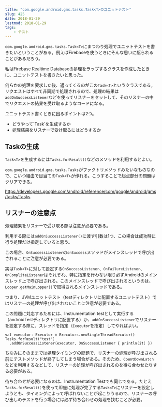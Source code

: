 ```yaml
---
title: "com.google.android.gms.tasks.Task<T>のユニットテスト"
slug: 425
date: 2018-01-29
lastmod: 2018-01-29
tags:
    - テスト
---
```


`com.google.android.gms.tasks.Task<T>`にまつわり処理でユニットテストを書きたいということがある。例えばFirebaseを使うときにそんな思いに駆られることがあるだろう。

私はFirebase Realtime Databaseの処理をラップするクラスを作成したときに、ユニットテストを書きたいと思った。

何らかの処理を要求した後、返ってくるのがこの`Task<T>`というクラスである。リクエストはすべて非同期で処理されるので、処理の結果は`addOnSuccessListener`などを使ってリスナーをセットして、そのリスナーの中でリクエストの結果を受け取るようなコードになる。

ユニットテスト書くときに困るポイントは2つ。

<ul>
<li>どうやって`Task<T>`を生成するか</li>
<li>処理結果をリスナーで受け取るにはどうするか</li>
</ul>

## Taskの生成


`Task<T>`を生成するには`Tasks.forResult()`などのメソッドを利用するとよい。

`com.google.android.gms.tasks.Tasks`がファクトリメソッドみたいなものなので、こいつ経由で目当ての`Task<T>`が作れる。こうすることで起点部分の問題はクリアできる。

<a href="https://developers.google.com/android/reference/com/google/android/gms/tasks/Tasks">https://developers.google.com/android/reference/com/google/android/gms/tasks/Tasks</a>


## リスナーの注意点


処理結果をリスナーで受け取る際は注意が必要である。

利用する際には`addOnSuccessListener()`に渡す引数は1つ、この場合は成功時に行う処理だけ指定していると思う。

この場合、`OnSuccessListener`の`onSuccess`メソッドがメインスレッドで呼び出されることに注意が必要である。

実は`Task<T>`に対して設定する`OnSuccessListener`、`OnFailureListener`、`OnCompliteListener`はそれぞれ、特に指定を行わない限り必ずAndroidのメインスレッド上で呼び出される。このメインスレッドで呼び出されるというのは、`Looper.getMainLopper()`で取得されるメインスレッドである。

つまり、JVMユニットテスト（testディレクトリに配置するユニットテスト）ではリスナーの処理が呼び出されないことに注意が必要である。

この問題に対応するためには、Instrumentation testとして実行する（androidTestディレクトリに配置する）か、`addOnSuccessListener`でリスナーを設定する際に、スレッドを指定（`Executor`を指定）してやればよい。


```
val executor: Executor = Executors.newSingleThreadExecutor()
Tasks.forResult("test")
  .addOnSuccessListener(executor, OnSuccessListener { println(it) })
```

ちなみにそのままでは処理タイミングの問題で、リスナーの処理が呼び出される前にテストメソッドが終了してしまう場合がある。そのため、`CountDownLatch`などを利用するなどして、リスナーの処理が呼び出されるのを待ち合わせたりする必要がある。

待ち合わせが必要になるのは、Instrumentation Testでも同じである。たとえ`Tasks.forResult()`を使って即座に処理が完了する`Task<T>`にリスナーを設定しようとも、タイミングによって呼ばれないことが起こりうるので、リスナーの呼び出しのテストを行う場合には必ず待ち合わせの処理を挟むことが必要。


  
